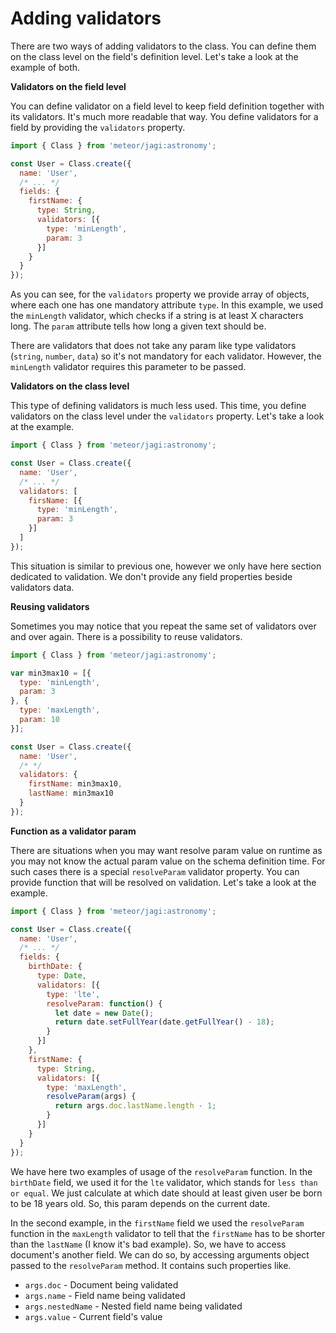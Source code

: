 # Adding validators

There are two ways of adding validators to the class. You can define them on the class level on the field's definition level. Let's take a look at the example of both.

**Validators on the field level**

You can define validator on a field level to keep field definition together with its validators. It's much more readable that way. You define validators for a field by providing the `validators` property.

```js
import { Class } from 'meteor/jagi:astronomy';

const User = Class.create({
  name: 'User',
  /* ... */
  fields: {
    firstName: {
      type: String,
      validators: [{
        type: 'minLength',
        param: 3
      }]
    }
  }
});
```

As you can see, for the `validators` property we provide array of objects, where each one has one mandatory attribute `type`. In this example, we used the `minLength` validator, which checks if a string is at least X characters long. The `param` attribute tells how long a given text should be.

There are validators that does not take any param like type validators (`string`, `number`, `data`) so it's not mandatory for each validator. However, the `minLength` validator requires this parameter to be passed.

**Validators on the class level**

This type of defining validators is much less used. This time, you define validators on the class level under the `validators` property. Let's take a look at the example.

```js
import { Class } from 'meteor/jagi:astronomy';

const User = Class.create({
  name: 'User',
  /* ... */
  validators: [
    firsName: [{
      type: 'minLength',
      param: 3
    }]
  ]
});
```

This situation is similar to previous one, however we only have here section dedicated to validation. We don't provide any field properties beside validators data.

**Reusing validators**

Sometimes you may notice that you repeat the same set of validators over and over again. There is a possibility to reuse validators.

```js
import { Class } from 'meteor/jagi:astronomy';

var min3max10 = [{
  type: 'minLength',
  param: 3
}, {
  type: 'maxLength',
  param: 10
}];

const User = Class.create({
  name: 'User',
  /* */
  validators: {
    firstName: min3max10,
    lastName: min3max10
  }
});
```

**Function as a validator param**

There are situations when you may want resolve param value on runtime as you may not know the actual param value on the schema definition time. For such cases there is a special `resolveParam` validator property. You can provide function that will be resolved on validation. Let's take a look at the example.

```js
import { Class } from 'meteor/jagi:astronomy';

const User = Class.create({
  name: 'User',
  /* ... */
  fields: {
    birthDate: {
      type: Date,
      validators: [{
        type: 'lte',
        resolveParam: function() {
          let date = new Date();
          return date.setFullYear(date.getFullYear() - 18);
        }
      }]
    },
    firstName: {
      type: String,
      validators: [{
        type: 'maxLength',
        resolveParam(args) {
          return args.doc.lastName.length - 1;
        }
      }]
    }
  }
});
```

We have here two examples of usage of the `resolveParam` function. In the `birthDate` field, we used it for the `lte` validator, which stands for `less than or equal`. We just calculate at which date should at least given user be born to be 18 years old. So, this param depends on the current date.

In the second example, in the `firstName` field we used the `resolveParam` function in the `maxLength` validator to tell that the `firstName` has to be shorter than the `lastName` (I know it's bad example). So, we have to access document's another field. We can do so, by accessing arguments object passed to the `resolveParam` method. It contains such properties like.

- `args.doc` - Document being validated
- `args.name` - Field name being validated
- `args.nestedName` - Nested field name being validated
- `args.value` - Current field's value